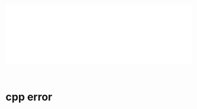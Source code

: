 <div id="navifation" class='headbar'>
    <iframe id='head' align="center" width="100%" height="160" src="cpp_show.html"  frameborder="no" border="0" marginwidth="0" marginheight="px" scrolling="no" ></iframe>
</div>
<style>
    .headbar{text-align:center}
    .iframe{margin:0 auto;}
</style>
<script>
    var oDiv = document.getElementById('head');
    oDiv.style.position = 'fixed'; oDiv.style.top = '0px'; oDiv.style.left = '0px';
    document.title="cpp/error";
</script>
<br><br>
<!-- ___________________________________________ -->
<!-- ___________________________________________ -->

# cpp error